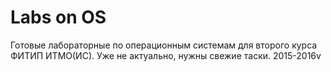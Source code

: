 # Labs on OS
  Готовые лабораторные по операционным системам для второго курса ФИТИП ИТМО(ИС). Уже не актуально, нужны свежие таски.
  2015-2016v

